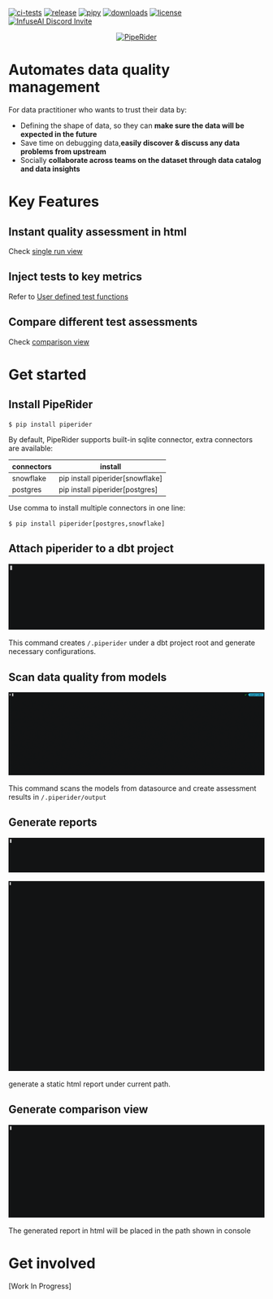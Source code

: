 [![ci-tests](https://github.com/infuseai/piperider-cli/actions/workflows/tests.yaml/badge.svg)](https://github.com/infuseai/piperider-cli/actions/workflows/tests.yaml/badge.svg)
[![release](https://img.shields.io/github/release/infuseAI/piperider-cli/all.svg?style=flat-square)](https://github.com/infuseAI/piperider-cli/releases)
[![pipy](https://img.shields.io/pypi/v/piperider?style=flat-square)](https://pypi.org/project/piperider/)
[![downloads](https://img.shields.io/pypi/dw/piperider?style=flat-square)](https://pypi.org/project/piperider/#files)
[![license](https://img.shields.io/github/license/infuseai/piperider?style=flat-square)](https://github.com/InfuseAI/piperider/blob/main/LICENSE)
[![InfuseAI Discord Invite](https://img.shields.io/discord/664381609771925514?color=%237289DA&label=chat&logo=discord&logoColor=white&style=flat-square)](https://discord.com/invite/5zb2aK9KBV)

<p align="center">
  <a href="https://piperider.io">
    <img  src="/.github/images/logo.svg"
      width="284" border="0" alt="PipeRider">
  </a>
</p>

# Automates data quality management

For data practitioner who wants to trust their data by:

- Defining the shape of data, so they can **make sure the data will be expected in the future**
- Save time on debugging data,**easily discover & discuss any data problems from upstream**
- Socially **collaborate across teams on the dataset through data catalog and data insights**

# Key Features

## Instant quality assessment in html

Check [single run view](/images/piperider_single_run.png)

## Inject tests to key metrics

Refer
to [User defined test functions](https://github.com/InfuseAI/piperider-cli/blob/main/docs/user-defined-test-function.md)

## Compare different test assessments

Check [comparison view](/images/piperider_comparison_view.png)

# Get started

## Install PipeRider

```bash
$ pip install piperider
```

By default, PipeRider supports built-in sqlite connector, extra connectors are available:

| connectors  | install  |
|---|---|
| snowflake | pip install piperider[snowflake]  |
| postgres  | pip install piperider[postgres]  |

Use comma to install multiple connectors in one line:

```
$ pip install piperider[postgres,snowflake]
```

## Attach piperider to a dbt project
![piperider_init](/images/init_pipe.gif)

This command creates `/.piperider` under a dbt project root and generate necessary configurations.

## Scan data quality from models
![piperider_run](/images/run_pipe.gif)  

This command scans the models from datasource and create assessment results in `/.piperider/output`

## Generate reports
![piperider_report](/images/report_pipe.gif)  

![piperider_report](/images/cmd_report.gif)

generate a static html report under current path.

## Generate comparison view
![piperider_compare](/images/compare_pipe.gif)  

The generated report in html will be placed in the path shown in console

# Get involved

[Work In Progress]
